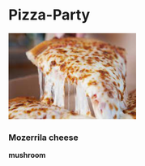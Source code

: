 # Pizza-Party

<img src="https://github.com/Karan978/Pizza-Party/blob/main/Images/pizza.jpg" width=50% height=50%>

### Mozerrila cheese <br>
**mushroom**
